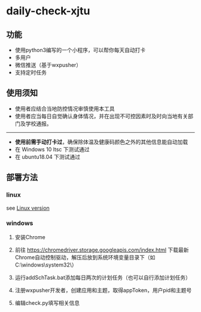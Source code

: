 # daily-check-xjtu


## 功能

* 使用python3编写的一个小程序，可以帮你每天自动打卡  
* 多用户
* 微信推送（基于wxpusher）
* 支持定时任务

## 使用须知
* 使用者应结合当地防控情况审慎使用本工具
* 使用者应当每日自觉确认身体情况，并在出现不可控因素时及时向当地有关部门及学校通报。

---------------

* **使用前需手动打卡过**，确保除体温及健康码颜色之外的其他信息能自动加载  
* 在 Windows 10 ltsc 下测试通过
* 在 ubuntu18.04 下测试通过


## 部署方法

### linux

see [Linux version](linux/README.md)

### windows
1. 安装Chrome
2. 前往 https://chromedriver.storage.googleapis.com/index.html 下载最新Chrome自动控制驱动，解压后放到系统环境变量目录下（如C:\windows\system32\）

3. 运行addSchTask.bat添加每日两次的计划任务（也可以自行添加计划任务）
4. 注册wxpusher开发者，创建应用和主题，取得appToken，用户pid和主题号
5. 编辑check.py填写相关信息
